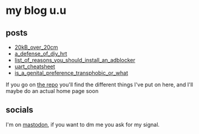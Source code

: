 # my blog u.u

## posts
- [20kB_over_20cm](20kB_over_20cm)
- [a_defense_of_diy_hrt](a_defense_of_diy_hrt)
- [list_of_reasons_you_should_install_an_adblocker](list_of_reasons_you_should_install_an_adblocker)
- [uart_cheatsheet](uart_cheatsheet)
- [is_a_genital_preference_transphobic_or_what](is_a_genital_preference_transphobic_or_what)

If you go on [the repo](https://github.com/FuzzyLitchi/FuzzyLitchi.github.io) you'll find the different things I've put on here, and I'll maybe do an actual home page soon

## socials

I'm on [mastodon](https://queer.party/@polly), if you want to dm me you ask for my signal.

